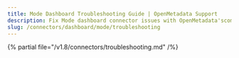 ```yaml
---
title: Mode Dashboard Troubleshooting Guide | OpenMetadata Support
description: Fix Mode dashboard connector issues with OpenMetadata'scomprehensive troubleshooting guide. Resolve common errors, debug connections, and optimize performance.
slug: /connectors/dashboard/mode/troubleshooting
---
```


{% partial file="/v1.8/connectors/troubleshooting.md" /%}
